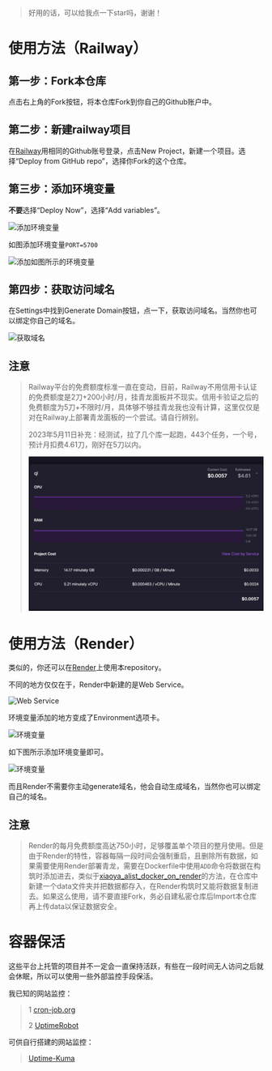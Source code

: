 >好用的话，可以给我点一下star吗，谢谢！

# 使用方法（Railway）
## 第一步：Fork本仓库

点击右上角的Fork按钮，将本仓库Fork到你自己的Github账户中。

## 第二步：新建railway项目

在[Railway](https://railway.app/dashboard)用相同的Github账号登录，点击New Project，新建一个项目。选择“Deploy from GitHub repo”，选择你Fork的这个仓库。

## 第三步：添加环境变量

**不要**选择“Deploy Now”，选择“Add variables”。

![添加环境变量](/pic/variables.png)

如图添加环境变量`PORT=5700`

![添加如图所示的环境变量](/pic/variables2.png)

## 第四步：获取访问域名

在Settings中找到Generate Domain按钮，点一下，获取访问域名。当然你也可以绑定你自己的域名。

![获取域名](/pic/Domain.png)

## 注意
>Railway平台的免费额度标准一直在变动，目前，Railway不用信用卡认证的免费额度是2刀+200小时/月，挂青龙面板并不现实。信用卡验证之后的免费额度为5刀+不限时/月，具体够不够挂青龙我也没有计算，这里仅仅是对在Railway上部署青龙面板的一个尝试。请自行辨别。
>
>2023年5月11日补充：经测试，拉了几个库一起跑，443个任务，一个号，预计月扣费4.61刀，刚好在5刀以内。
>
>![estimated](/pic/railway_estimated.png)

# 使用方法（Render）

类似的，你还可以在[Render](https://dashboard.render.com/)上使用本repository。

不同的地方仅仅在于，Render中新建的是Web Service。

![Web Service](/pic/webservice.png)

环境变量添加的地方变成了Environment选项卡。

![环境变量](/pic/environment1.png)

如下图所示添加环境变量即可。

![环境变量](/pic/environment2.png)

而且Render不需要你主动generate域名，他会自动生成域名，当然你也可以绑定自己的域名。

## 注意
>Render的每月免费额度高达750小时，足够覆盖单个项目的整月使用。但是由于Render的特性，容器每隔一段时间会强制重启，且删除所有数据，如果需要使用Render部署青龙，需要在Dockerfile中使用`ADD`命令将数据在构筑时添加进去，类似于[xiaoya_alist_docker_on_render](https://github.com/k0baya/xiaoya_alist_docker_on_render/blob/main/Dockerfile)的方法，在仓库中新建一个data文件夹并把数据都存入，在Render构筑时又能将数据复制进去。如果这么使用，请不要直接Fork，务必自建私密仓库后Import本仓库再上传data以保证数据安全。

# 容器保活

这些平台上托管的项目并不一定会一直保持活跃，有些在一段时间无人访问之后就会休眠，所以可以使用一些外部监控手段保活。

我已知的网站监控：
>1 [cron-job.org](https://console.cron-job.org)
>
>2 [UptimeRobot](https://uptimerobot.com/)

可供自行搭建的网站监控：
>[Uptime-Kuma](https://github.com/louislam/uptime-kuma)

